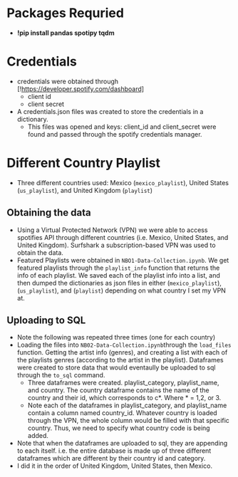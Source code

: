 
# Packages Requried
- __!pip install pandas spotipy tqdm__

# Credentials
- credentials were obtained through [!https://developer.spotify.com/dashboard]
  - client id 
  - client secret
- A credentials.json files was created to store the credentials in a dictionary. 
  - This files was opened and keys: client_id and client_secret were found and passed through the spotify credentials manager. 

# Different Country Playlist
- Three different countries used: Mexico (`mexico_playlist`), United States (`us_playlist`), and United Kingdom (`playlist`) 
## Obtaining the data 
- Using a Virtual Protected Network (VPN) we were able to access spotifies API through different countries (i.e. Mexico, United States, and United Kingdom). Surfshark a subscription-based VPN was used to obtain the data.
- Featured Playlists were obtained in `NBO1-Data-Collection.ipynb`. We get featured playlists through the `playlist_info` function that returns the info of each playlist. We saved each of the playlist info into a list, and then dumped the dictionaries as json files in either (`mexico_playlist`), (`us_playlist`), and (`playlist`) depending on what country I set my VPN at. 

## Uploading to SQL
- Note the following was repeated three times (one for each country)
- Loading the files into `NB02-Data-Collection.ipynb`through the `load_files` function. Getting the artist info (genres), and creating a list with each of the playlists genres (according to the artist in the playlist). Dataframes were created to store data that would eventaully be uploaded to sql through the `to_sql` command. 
  - Three dataframes were created. playlist_category, playlist_name, and country. The country dataframe contains the name of the country and their id, which corresponds to c*. Where * = 1,2, or 3. 
  - Note each of the dataframes in playlist_category, and playlist_name contain a column named country_id. Whatever country is loaded through the VPN, the whole column would be filled with that specific country. Thus, we need to specify what country code is being added. 
- Note that when the dataframes are uploaded to sql, they are appending to each itself. i.e. the entire database is made up of three different dataframes which are different by their country id and category. 
- I did it in the order of United Kingdom, United States, then Mexico. 



